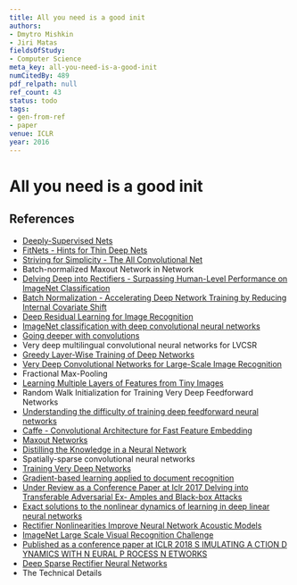 ```yaml
---
title: All you need is a good init
authors:
- Dmytro Mishkin
- Jiri Matas
fieldsOfStudy:
- Computer Science
meta_key: all-you-need-is-a-good-init
numCitedBy: 489
pdf_relpath: null
ref_count: 43
status: todo
tags:
- gen-from-ref
- paper
venue: ICLR
year: 2016
---
```


# All you need is a good init

## References

- [Deeply-Supervised Nets](./deeply-supervised-nets.md)
- [FitNets - Hints for Thin Deep Nets](./fitnets-hints-for-thin-deep-nets.md)
- [Striving for Simplicity - The All Convolutional Net](./striving-for-simplicity-the-all-convolutional-net.md)
- Batch-normalized Maxout Network in Network
- [Delving Deep into Rectifiers - Surpassing Human-Level Performance on ImageNet Classification](./delving-deep-into-rectifiers-surpassing-human-level-performance-on-imagenet-classification.md)
- [Batch Normalization - Accelerating Deep Network Training by Reducing Internal Covariate Shift](./batch-normalization-accelerating-deep-network-training-by-reducing-internal-covariate-shift.md)
- [Deep Residual Learning for Image Recognition](./deep-residual-learning-for-image-recognition.md)
- [ImageNet classification with deep convolutional neural networks](./imagenet-classification-with-deep-convolutional-neural-networks.md)
- [Going deeper with convolutions](./going-deeper-with-convolutions.md)
- Very deep multilingual convolutional neural networks for LVCSR
- [Greedy Layer-Wise Training of Deep Networks](./greedy-layer-wise-training-of-deep-networks.md)
- [Very Deep Convolutional Networks for Large-Scale Image Recognition](./very-deep-convolutional-networks-for-large-scale-image-recognition.md)
- Fractional Max-Pooling
- [Learning Multiple Layers of Features from Tiny Images](./learning-multiple-layers-of-features-from-tiny-images.md)
- Random Walk Initialization for Training Very Deep Feedforward Networks
- [Understanding the difficulty of training deep feedforward neural networks](./understanding-the-difficulty-of-training-deep-feedforward-neural-networks.md)
- [Caffe - Convolutional Architecture for Fast Feature Embedding](./caffe-convolutional-architecture-for-fast-feature-embedding.md)
- [Maxout Networks](./maxout-networks.md)
- [Distilling the Knowledge in a Neural Network](./distilling-the-knowledge-in-a-neural-network.md)
- Spatially-sparse convolutional neural networks
- [Training Very Deep Networks](./training-very-deep-networks.md)
- [Gradient-based learning applied to document recognition](./gradient-based-learning-applied-to-document-recognition.md)
- [Under Review as a Conference Paper at Iclr 2017 Delving into Transferable Adversarial Ex- Amples and Black-box Attacks](./under-review-as-a-conference-paper-at-iclr-2017-delving-into-transferable-adversarial-ex-amples-and-black-box-attacks.md)
- [Exact solutions to the nonlinear dynamics of learning in deep linear neural networks](./exact-solutions-to-the-nonlinear-dynamics-of-learning-in-deep-linear-neural-networks.md)
- [Rectifier Nonlinearities Improve Neural Network Acoustic Models](./rectifier-nonlinearities-improve-neural-network-acoustic-models.md)
- [ImageNet Large Scale Visual Recognition Challenge](./imagenet-large-scale-visual-recognition-challenge.md)
- [Published as a conference paper at ICLR 2018 S IMULATING A CTION D YNAMICS WITH N EURAL P ROCESS N ETWORKS](./published-as-a-conference-paper-at-iclr-2018-s-imulating-a-ction-d-ynamics-with-n-eural-p-rocess-n-etworks.md)
- [Deep Sparse Rectifier Neural Networks](./deep-sparse-rectifier-neural-networks.md)
- The Technical Details
